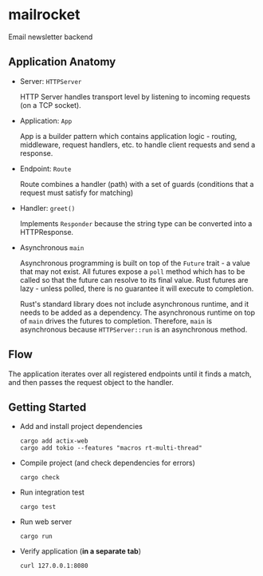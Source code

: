 # mailrocket

Email newsletter backend

## Application Anatomy

+ Server: `HTTPServer`

  HTTP Server handles transport level by listening to incoming requests (on a TCP socket).

+ Application: `App`

  App is a builder pattern which contains application logic - routing, middleware, request handlers, etc. to handle client requests and send a response.

+ Endpoint: `Route`

  Route combines a handler (path) with a set of guards (conditions that a request must satisfy for matching)

+ Handler: `greet()`

  Implements `Responder` because the string type can be converted into a HTTPResponse.

+ Asynchronous `main`

  Asynchronous programming is built on top of the `Future` trait - a value that may not exist. All futures expose a `poll` method which has to be called so that the future can resolve to its final value. Rust futures are lazy - unless polled, there is no guarantee it will execute to completion.

  Rust's standard library does not include asynchronous runtime, and it needs to be added as a dependency. The asynchronous runtime on top of `main` drives the futures to completion. Therefore, `main` is asynchronous because `HTTPServer::run` is an asynchronous method.

## Flow

The application iterates over all registered endpoints until it finds a match, and then passes the request object to the handler.

## Getting Started

+ Add and install project dependencies

  ```
  cargo add actix-web
  cargo add tokio --features "macros rt-multi-thread"
  ```

+ Compile project (and check dependencies for errors)

  ```
  cargo check
  ```

+ Run integration test

  ```
  cargo test
  ```

+ Run web server

  ```
  cargo run
  ```

+ Verify application (**in a separate tab**)

  ```
  curl 127.0.0.1:8080
  ```
